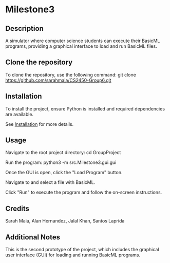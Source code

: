 # Milestone3

## Description
A simulator where computer science students can execute their BasicML programs, providing a graphical interface to load and run BasicML files.

## Clone the repository
To clone the repository, use the following command:
git clone https://github.com/sarahmaia/CS2450-Group6.git

## Installation
To install the project, ensure Python is installed and required dependencies are available. 

See [Installation](docs/installation.rst) for more details.

## Usage
Navigate to the root project directory: cd GroupProject

Run the program: python3 -m src.Milestone3.gui.gui

Once the GUI is open, click the "Load Program" button.

Navigate to and select a file with BasicML.

Click "Run" to execute the program and follow the on-screen instructions.

## Credits
Sarah Maia, Alan Hernandez, Jalal Khan, Santos Laprida

## Additional Notes
This is the second prototype of the project, which includes the graphical user interface (GUI) for loading and running BasicML programs.
